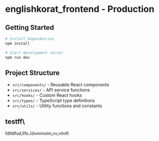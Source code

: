 # englishkorat_frontend  - Production
 
## Getting Started 
 
```bash 
# Install dependencies 
npm install 
 
# Start development server 
npm run dev 
``` 
 
## Project Structure 
 
- `src/components/` - Reusable React components 
- `src/services/` - API service functions 
- `src/hooks/` - Custom React hooks 
- `src/types/` - TypeScript type definitions 
- `src/utils/` - Utility functions and constants 

## testff\
fdfdlfsd;llfs./dvmmvlm,cv;vlmfl

